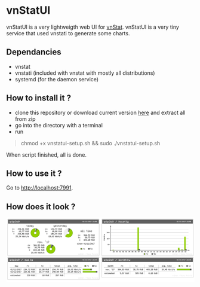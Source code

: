 # vnStatUI

vnStatUI is a very lightweigth web UI for [vnStat](http://humdi.net/vnstat/). vnStatUI is a very tiny service that used vnstati to generate some charts.

## Dependancies

- vnstat
- vnstati (included with vnstat with mostly all distributions)
- systemd (for the daemon service)


## How to install it ?

- clone this repository or download current version [here](https://github.com/kuroidoruido/vnstatui/archive/master.zip) and extract all from zip
- go into the directory with a terminal
- run

> chmod +x vnstatui-setup.sh && sudo ./vnstatui-setup.sh

When script finished, all is done.

## How to use it ?

Go to [http://localhost:7991](http://localhost:7991).

## How does it look ?

![screenshot](screenshot.png)
